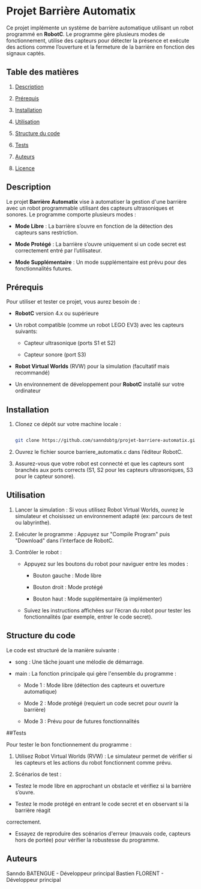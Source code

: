 # Projet Barrière Automatix

Ce projet implémente un système de barrière automatique utilisant un robot programmé en **RobotC**. Le programme gère plusieurs modes de fonctionnement, utilise des capteurs pour détecter la présence et exécute des actions comme l’ouverture et la fermeture de la barrière en fonction des signaux captés.

## Table des matières

1. [Description](#description)

2. [Prérequis](#prérequis)

3. [Installation](#installation)

4. [Utilisation](#utilisation)

5. [Structure du code](#structure-du-code)

6. [Tests](#tests)

7. [Auteurs](#auteurs)

8. [Licence](#licence)

## Description

Le projet **Barrière Automatix** vise à automatiser la gestion d'une barrière avec un robot programmable utilisant des capteurs ultrasoniques et sonores. Le programme comporte plusieurs modes :

- **Mode Libre** : La barrière s’ouvre en fonction de la détection des capteurs sans restriction.

- **Mode Protégé** : La barrière s’ouvre uniquement si un code secret est correctement entré par l’utilisateur.

- **Mode Supplémentaire** : Un mode supplémentaire est prévu pour des fonctionnalités futures.

## Prérequis

Pour utiliser et tester ce projet, vous aurez besoin de :

- **RobotC** version 4.x ou supérieure

- Un robot compatible (comme un robot LEGO EV3) avec les capteurs suivants:
  - Capteur ultrasonique (ports S1 et S2)

  - Capteur sonore (port S3)

- **Robot Virtual Worlds** (RVW) pour la simulation (facultatif mais recommandé)

- Un environnement de développement pour **RobotC** installé sur votre ordinateur

## Installation

1. Clonez ce dépôt sur votre machine locale :

   ```bash

   git clone https://github.com/sanndobtg/projet-barriere-automatix.git

2. Ouvrez le fichier source barriere_automatix.c dans l’éditeur RobotC.

3. Assurez-vous que votre robot est connecté et que les capteurs sont branchés aux ports corrects (S1, S2 pour les capteurs ultrasoniques, S3 pour le capteur sonore).
   
## Utilisation

1. Lancer la simulation : Si vous utilisez Robot Virtual Worlds, ouvrez le simulateur et choisissez un environnement adapté (ex: parcours de test ou labyrinthe).

2. Exécuter le programme : Appuyez sur "Compile Program" puis "Download" dans l’interface de RobotC.

3. Contrôler le robot :

    - Appuyez sur les boutons du robot pour naviguer entre les modes :

      - Bouton gauche : Mode libre

      - Bouton droit : Mode protégé

      - Bouton haut : Mode supplémentaire (à implémenter)

    - Suivez les instructions affichées sur l’écran du robot pour tester les fonctionnalités (par exemple, entrer le code secret).

## Structure du code

Le code est structuré de la manière suivante :

- song : Une tâche jouant une mélodie de démarrage.

- main : La fonction principale qui gère l'ensemble du programme :

  - Mode 1 : Mode libre (détection des capteurs et ouverture automatique)

  - Mode 2 : Mode protégé (requiert un code secret pour ouvrir la barrière)

  - Mode 3 : Prévu pour de futures fonctionnalités

##Tests

Pour tester le bon fonctionnement du programme :

1. Utilisez Robot Virtual Worlds (RVW) : Le simulateur permet de vérifier si les capteurs et les actions du robot fonctionnent comme prévu.

2. Scénarios de test :

  - Testez le mode libre en approchant un obstacle et vérifiez si la barrière s’ouvre.

  - Testez le mode protégé en entrant le code secret et en observant si la barrière réagit 

  correctement.

  - Essayez de reproduire des scénarios d'erreur (mauvais code, capteurs hors de portée) pour vérifier la robustesse du programme.

## Auteurs

Sanndo BATENGUE - Développeur principal
Bastien FLORENT - Développeur principal
